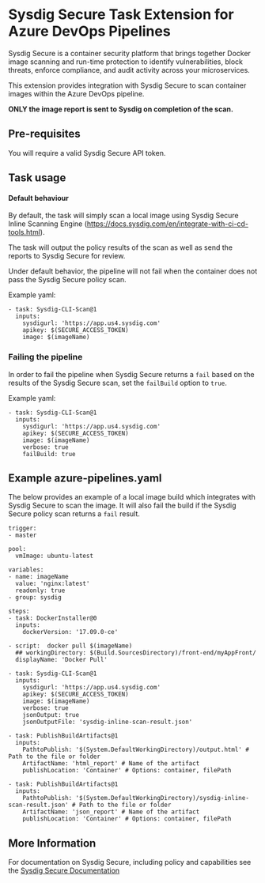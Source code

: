 # Sysdig Secure Task Extension for Azure DevOps Pipelines

Sysdig Secure is a container security platform that brings together Docker image 
scanning and run-time protection to identify vulnerabilities, block threats, enforce 
compliance, and audit activity across your microservices.

This extension provides integration with Sysdig Secure to scan container images
within the Azure DevOps pipeline.

**ONLY the image report is sent to Sysdig on completion of the scan.**

## Pre-requisites
You will require a valid Sysdig Secure API token.

## Task usage

#### Default behaviour

By default, the task will simply scan a local image using Sysdig Secure
Inline Scanning Engine (https://docs.sysdig.com/en/integrate-with-ci-cd-tools.html).

The task will output the policy results of the scan as well as send the reports to 
Sysdig Secure for review.

Under default behavior, the pipeline will not fail when the container does not pass 
the Sysdig Secure policy scan.

Example yaml:

```
- task: Sysdig-CLI-Scan@1
  inputs:
    sysdigurl: 'https://app.us4.sysdig.com'
    apikey: $(SECURE_ACCESS_TOKEN)
    image: $(imageName)
```


### Failing the pipeline

In order to fail the pipeline when Sysdig Secure returns a `fail` based on the 
results of the Sysdig Secure scan, set the `failBuild` option to `true`.

Example yaml:

```
- task: Sysdig-CLI-Scan@1
  inputs:
    sysdigurl: 'https://app.us4.sysdig.com'
    apikey: $(SECURE_ACCESS_TOKEN)
    image: $(imageName)
    verbose: true
    failBuild: true
```

## Example azure-pipelines.yaml

The below provides an example of a local image build which integrates with Sysdig Secure
to scan the image. It will also fail the build if the Sysdig Secure policy scan returns a `fail` result.

```
trigger:
- master

pool:
  vmImage: ubuntu-latest

variables:
- name: imageName
  value: 'nginx:latest'
  readonly: true
- group: sysdig

steps:
- task: DockerInstaller@0
  inputs:
    dockerVersion: '17.09.0-ce'

- script:  docker pull $(imageName)
  ## workingDirectory: $(Build.SourcesDirectory)/front-end/myAppFront/
  displayName: 'Docker Pull'

- task: Sysdig-CLI-Scan@1
  inputs:
    sysdigurl: 'https://app.us4.sysdig.com'
    apikey: $(SECURE_ACCESS_TOKEN)
    image: $(imageName)
    verbose: true
    jsonOutput: true
    jsonOutputFile: 'sysdig-inline-scan-result.json'

- task: PublishBuildArtifacts@1
  inputs:
    PathtoPublish: '$(System.DefaultWorkingDirectory)/output.html' # Path to the file or folder
    ArtifactName: 'html_report' # Name of the artifact
    publishLocation: 'Container' # Options: container, filePath

- task: PublishBuildArtifacts@1
  inputs:
    PathtoPublish: '$(System.DefaultWorkingDirectory)/sysdig-inline-scan-result.json' # Path to the file or folder
    ArtifactName: 'json_report' # Name of the artifact
    publishLocation: 'Container' # Options: container, filePath
```

## More Information
For documentation on Sysdig Secure, including policy and capabilities see the [Sysdig Secure Documentation][1]

[1]: https://docs.sysdig.com/en/sysdig-secure.html
